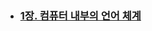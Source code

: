 - ###  [1장. 컴퓨터 내부의 언어 체계](https://github.com/bluestronica/bluestronica.github.io/blob/main/Computer_Architecture/Chapter_1.md)
